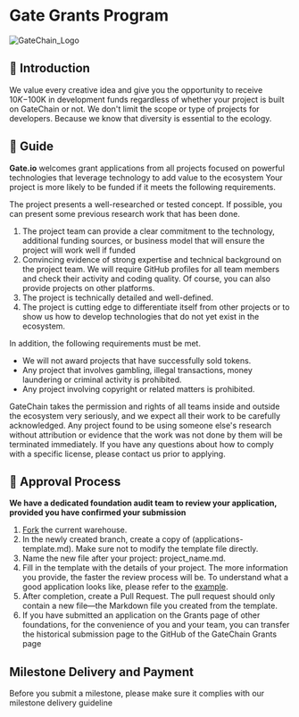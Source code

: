 # Gate Grants Program
![GateChain_Logo](https://user-images.githubusercontent.com/87936778/127801557-cce9604c-61bf-442e-9675-65139f24368e.png)



## 📌 Introduction
We value every creative idea and give you the opportunity to receive $10K-$100K in development funds regardless of whether your project is built on GateChain or not. We don't limit the scope or type of projects for developers. Because we know that diversity is essential to the ecology.

## 📝 Guide
**Gate.io** welcomes grant applications from all projects focused on powerful technologies that leverage technology to add value to the ecosystem
Your project is more likely to be funded if it meets the following requirements.

The project presents a well-researched or tested concept. If possible, you can present some previous research work that has been done.  
1. The project team can provide a clear commitment to the technology, additional funding sources, or business model that will ensure the project will work well if funded  
2. Convincing evidence of strong expertise and technical background on the project team. We will require GitHub profiles for all team members and check their activity and coding quality. Of course, you can also provide projects on other platforms.  
3. The project is technically detailed and well-defined.  
4. The project is cutting edge to differentiate itself from other projects or to show us how to develop technologies that do not yet exist in the ecosystem.

In addition, the following requirements must be met.  
 - We will not award projects that have successfully sold tokens.  
 - Any project that involves gambling, illegal transactions, money laundering or criminal activity is prohibited.  
 - Any project involving copyright or related matters is prohibited.

GateChain takes the permission and rights of all teams inside and outside the ecosystem very seriously, and we expect all their work to be carefully acknowledged. Any project found to be using someone else's research without attribution or evidence that the work was not done by them will be terminated immediately. If you have any questions about how to comply with a specific license, please contact us prior to applying.

## 📝 Approval Process
**We have a dedicated foundation audit team to review your application, provided you have confirmed your submission**  
1) [Fork](https://github.com/gategrants/Grants-Program) the current warehouse.   
2) In the newly created branch, create a copy of (applications-template.md). Make sure not to modify the template file directly.  
3) Name the new file after your project: project_name.md.   
4) Fill in the template with the details of your project. The more information you provide, the faster the review process will be. To understand what a good application looks like, please refer to the [example](https://github.com/GateChain-Foundation/Grants-Program/blob/main/applications/application-template.md).  
5) After completion, create a Pull Request. The pull request should only contain a new file—the Markdown file you created from the template.  
6) If you have submitted an application on the Grants page of other foundations, for the convenience of you and your team, you can transfer the historical submission page to the GitHub of the GateChain Grants page


## Milestone Delivery and Payment
Before you submit a milestone, please make sure it complies with our milestone delivery guideline 
